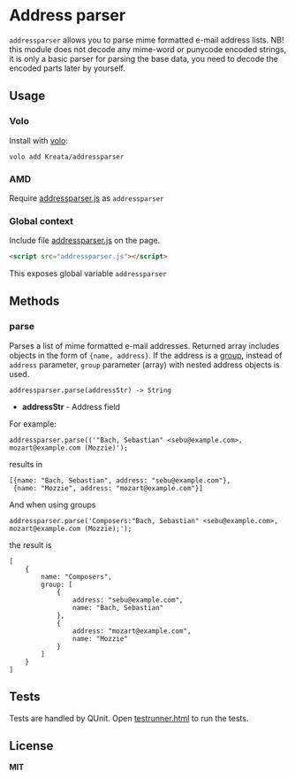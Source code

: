 # Address parser

`addressparser` allows you to parse mime formatted e-mail address lists. NB! this module does not decode any mime-word or punycode encoded strings, it is only a basic parser for parsing the base data, you need to decode the encoded parts later by yourself.

## Usage

### Volo

Install with [volo](http://volojs.org/):

    volo add Kreata/addressparser

### AMD

Require [addressparser.js](addressparser.js) as `addressparser`

### Global context

Include file [addressparser.js](addressparser.js) on the page.

```html
<script src="addressparser.js"></script>
```

This exposes global variable `addressparser`

## Methods

### parse

 Parses a list of mime formatted e-mail addresses. Returned array includes objects in the form of `{name, address}`. If the address is a [group](http://tools.ietf.org/html/rfc2822#appendix-A.1.3), instead of `address` parameter, `group` parameter (array) with nested address objects is used.

    addressparser.parse(addressStr) -> String

  * **addressStr** - Address field

For example:

    addressparser.parse(('"Bach, Sebastian" <sebu@example.com>, mozart@example.com (Mozzie)');

results in

    [{name: "Bach, Sebastian", address: "sebu@example.com"},
     {name: "Mozzie", address: "mozart@example.com"}]

And when using groups

    addressparser.parse('Composers:"Bach, Sebastian" <sebu@example.com>, mozart@example.com (Mozzie);');

the result is

    [
        {
            name: "Composers",
            group: [
                {
                    address: "sebu@example.com",
                    name: "Bach, Sebastian"
                },
                {
                    address: "mozart@example.com",
                    name: "Mozzie"
                }
            ]
        }
    ]


## Tests

Tests are handled by QUnit. Open [testrunner.html](tests/testrunner.html) to run the tests.

## License

**MIT**
